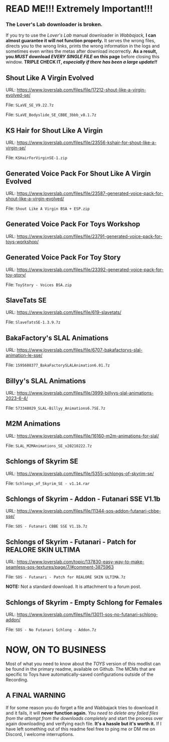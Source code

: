   # READ ME!!! Extremely Important!!!

### The Lover's Lab downloader is broken.

If you try to use the _Lover's Lab_ manual downloader in _Wabbajack,_ **I can almost guarantee it will not function properly.** It serves the wrong files, directs you to the wrong links, prints the wrong information in the logs and sometimes even writes the metas after download incorrectly. **As a result, you _MUST_ download _EVERY SINGLE FILE_ on this page** before closing this window. **TRIPLE CHECK IT, _especially if there has been a large update!!_**

## Shout Like A Virgin Evolved

URL: https://www.loverslab.com/files/file/17212-shout-like-a-virgin-evolved-se/

File: `SLaVE_SE_V9.22.7z`

File: `SLaVE_Bodyslide_SE_CBBE_3bbb_v8.1.7z`

## KS Hair for Shout Like A Virgin

URL: https://www.loverslab.com/files/file/23556-kshair-for-shout-like-a-virgin-se/

File: `KSHairForVirginSE-1.zip`

## Generated Voice Pack For Shout Like A Virgin Evolved

URL: https://www.loverslab.com/files/file/23587-generated-voice-pack-for-shout-like-a-virgin-evolved/

File: `Shout Like A Virgin BSA + ESP.zip`

## Generated Voice Pack For Toys Workshop

URL: https://www.loverslab.com/files/file/23791-generated-voice-pack-for-toys-workshop/

## Generated Voice Pack For Toy Story

URL: https://www.loverslab.com/files/file/23392-generated-voice-pack-for-toy-story/

File: `ToyStory - Voices BSA.zip`

## SlaveTats SE

URL: https://www.loverslab.com/files/file/619-slavetats/

File: `SlaveTatsSE-1.3.9.7z`

## BakaFactory's SLAL Animations

URL: https://www.loverslab.com/files/file/6707-bakafactorys-slal-animation-le-sse/

File: `1595608377_BakaFactorySLALAnimation6.01.7z`

## Billyy's SLAL Animations

URL: https://www.loverslab.com/files/file/3999-billyys-slal-animations-2023-6-4/

File: `573348029_SLAL-Billyy_Animations6.7SE.7z`

## M2M Animations

URL: https://www.loverslab.com/files/file/16160-m2m-animations-for-slal/

File: `SLAL_M2MAnimations_SE_v20210222.7z`

## Schlongs of Skyrim SE

URL: https://www.loverslab.com/files/file/5355-schlongs-of-skyrim-se/

File: `Schlongs_of_Skyrim_SE - v1.14.rar`

## Schlongs of Skyrim - Addon - Futanari SSE V1.1b

URL: https://www.loverslab.com/files/file/11344-sos-addon-futanari-cbbe-sse/

File: `SOS - Futanari CBBE SSE V1.1b.7z`

## Schlongs of Skyrim - Futanari - Patch for REALORE SKIN ULTIMA

URL: https://www.loverslab.com/topic/137830-easy-way-to-make-seamless-sos-textures/page/7/#comment-3875963

File: `SOS - Futanari - Patch for REALORE SKIN ULTIMA.7z`

**NOTE:** Not a standard download. It is attachment to a forum post.

## Schlongs of Skyrim - Empty Schlong for Females

URL: https://www.loverslab.com/files/file/13011-sos-no-futanari-schlong-addon/

File: `SOS - No Futanari Schlong - Addon.7z`

# NOW, ON TO BUSINESS

Most of what you need to know about the _TOYS_ version of this modlist can be found in the primary readme, available on Github. The MCMs that are specific to Toys have automatically-saved configurations outside of the Recording.

## A FINAL WARNING

If for some reason you do forget a file and Wabbajack tries to download it and it fails, it will **never function again.** _You need to delete any failed files from the attempt from the downloads completely_ and start the process over again downloading and verifying each file. **It's a hassle but it's worth it.** If I have left something out of this readme feel free to ping me or DM me on Discord, I welcome interruptions.
